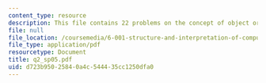 ```yaml
---
content_type: resource
description: This file contains 22 problems on the concept of object oriented programming.
file: null
file_location: /coursemedia/6-001-structure-and-interpretation-of-computer-programs-spring-2005/d723b95025840a4c544435cc1250dfa0_q2_sp05.pdf
file_type: application/pdf
resourcetype: Document
title: q2_sp05.pdf
uid: d723b950-2584-0a4c-5444-35cc1250dfa0
---
```

